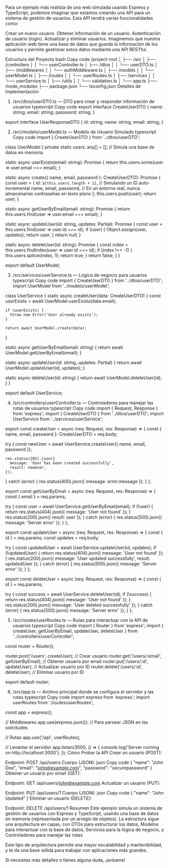 Para un ejemplo más realista de una web simulada usando Express y TypeScript, podemos imaginar que estamos creando una API para un sistema de gestión de usuarios. Esta API tendrá varias funcionalidades como:

Crear un nuevo usuario.
Obtener información de un usuario.
Autenticación de usuario (login).
Actualizar y eliminar usuarios.
Imaginemos que nuestra aplicación web tiene una base de datos que guarda la información de los usuarios y permite gestionar estos datos mediante una API RESTful.

Estructura del Proyecto
bash
Copy code
/project-root
│
├── /src
│   ├── /controllers
│   │   └── userController.ts
│   ├── /dtos
│   │   └── userDTO.ts
│   ├── /middlewares
│   │   └── authMiddleware.ts
│   ├── /models
│   │   └── userModel.ts
│   ├── /routes
│   │   └── userRoutes.ts
│   ├── /services
│   │   └── userService.ts
│   ├── /utils
│   │   └── validation.ts
│   └── app.ts
├── /node_modules
├── package.json
└── tsconfig.json
Detalles de Implementación


1. /src/dtos/userDTO.ts — DTO para crear y responder información de usuarios
typescript
Copy code
export interface CreateUserDTO {
  name: string;
  email: string;
  password: string;
}

export interface UserResponseDTO {
  id: string;
  name: string;
  email: string;
}


2. /src/models/userModel.ts — Modelo de Usuario Simulado
typescript
Copy code
import { CreateUserDTO } from '../dtos/userDTO';

class UserModel {
  private static users: any[] = []; // Simula una base de datos en memoria

  static async userExists(email: string): Promise<boolean> {
    return this.users.some(user => user.email === email);
  }

  static async create({ name, email, password }: CreateUserDTO): Promise<any> {
    const user = {
      id: `${this.users.length + 1}`, // Simulando un ID auto-incremental
      name,
      email,
      password, // En un entorno real, nunca almacenarías contraseñas en texto plano
    };
    this.users.push(user);
    return user;
  }

  static async getUserByEmail(email: string): Promise<any> {
    return this.users.find(user => user.email === email);
  }

  static async updateUser(id: string, updates: Partial<CreateUserDTO>): Promise<any> {
    const user = this.users.find(user => user.id === id);
    if (user) {
      Object.assign(user, updates);
      return user;
    }
    return null;
  }

  static async deleteUser(id: string): Promise<boolean> {
    const index = this.users.findIndex(user => user.id === id);
    if (index !== -1) {
      this.users.splice(index, 1);
      return true;
    }
    return false;
  }
}

export default UserModel;


3. /src/services/userService.ts — Lógica de negocio para usuarios
typescript
Copy code
import { CreateUserDTO } from '../dtos/userDTO';
import UserModel from '../models/userModel';

class UserService {
  static async createUser(data: CreateUserDTO) {
    const userExists = await UserModel.userExists(data.email);

    if (userExists) {
      throw new Error('User already exists');
    }

    return await UserModel.create(data);
  }

  static async getUserByEmail(email: string) {
    return await UserModel.getUserByEmail(email);
  }

  static async updateUser(id: string, updates: Partial<CreateUserDTO>) {
    return await UserModel.updateUser(id, updates);
  }

  static async deleteUser(id: string) {
    return await UserModel.deleteUser(id);
  }
}

export default UserService;


4. /src/controllers/userController.ts — Controladores para manejar las rutas de usuarios
typescript
Copy code
import { Request, Response } from 'express';
import { CreateUserDTO } from '../dtos/userDTO';
import UserService from '../services/userService';

export const createUser = async (req: Request, res: Response) => {
  const { name, email, password }: CreateUserDTO = req.body;

  try {
    const newUser = await UserService.createUser({ name, email, password });

    res.status(201).json({
      message: 'User has been created successfully',
      result: newUser,
    });
  } catch (error) {
    res.status(400).json({ message: error.message });
  }
};

export const getUserByEmail = async (req: Request, res: Response) => {
  const { email } = req.params;

  try {
    const user = await UserService.getUserByEmail(email);
    if (!user) {
      return res.status(404).json({ message: 'User not found' });
    }
    res.status(200).json({ result: user });
  } catch (error) {
    res.status(500).json({ message: 'Server error' });
  }
};

export const updateUser = async (req: Request, res: Response) => {
  const { id } = req.params;
  const updates = req.body;

  try {
    const updatedUser = await UserService.updateUser(id, updates);
    if (!updatedUser) {
      return res.status(404).json({ message: 'User not found' });
    }
    res.status(200).json({ message: 'User updated successfully', result: updatedUser });
  } catch (error) {
    res.status(500).json({ message: 'Server error' });
  }
};

export const deleteUser = async (req: Request, res: Response) => {
  const { id } = req.params;

  try {
    const success = await UserService.deleteUser(id);
    if (!success) {
      return res.status(404).json({ message: 'User not found' });
    }
    res.status(200).json({ message: 'User deleted successfully' });
  } catch (error) {
    res.status(500).json({ message: 'Server error' });
  }
};


5. /src/routes/userRoutes.ts — Rutas para interactuar con la API de usuarios
typescript
Copy code
import { Router } from 'express';
import { createUser, getUserByEmail, updateUser, deleteUser } from '../controllers/userController';

const router = Router();

router.post('/users', createUser);  // Crear usuario
router.get('/users/:email', getUserByEmail);  // Obtener usuario por email
router.put('/users/:id', updateUser);  // Actualizar usuario por ID
router.delete('/users/:id', deleteUser);  // Eliminar usuario por ID

export default router;


6. /src/app.ts — Archivo principal donde se configura el servidor y las rutas
typescript
Copy code
import express from 'express';
import userRoutes from './routes/userRoutes';

const app = express();

// Middlewares
app.use(express.json());  // Para parsear JSON en las solicitudes

// Rutas
app.use('/api', userRoutes);

// Levantar el servidor
app.listen(3000, () => {
  console.log('Server running on http://localhost:3000');
});
Cómo Probar la API
Crear un usuario (POST):

Endpoint: POST /api/users
Cuerpo (JSON):
json
Copy code
{
  "name": "John Doe",
  "email": "john@example.com",
  "password": "securepassword"
}
Obtener un usuario por email (GET):

Endpoint: GET /api/users/john@example.com
Actualizar un usuario (PUT):

Endpoint: PUT /api/users/1
Cuerpo (JSON):
json
Copy code
{
  "name": "John Updated"
}
Eliminar un usuario (DELETE):

Endpoint: DELETE /api/users/1
Resumen
Este ejemplo simula un sistema de gestión de usuarios con Express y TypeScript, usando una base de datos en memoria (representada por un arreglo de objetos). La estructura sigue una arquitectura en capas, con DTOs para estructurar los datos, Modelos para interactuar con la base de datos, Servicios para la lógica de negocio, y Controladores para manejar las rutas.

Este tipo de arquitectura permite una mayor escalabilidad y mantenibilidad, y te da una base sólida para trabajar con aplicaciones más grandes.

Si necesitas más detalles o tienes alguna duda, ¡avísame!
